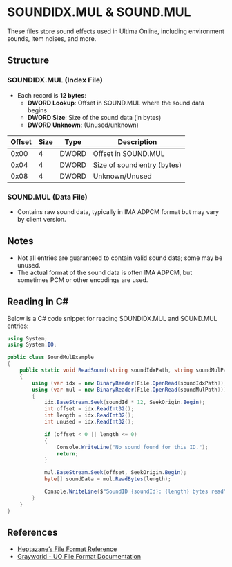 # SOUNDIDX.MUL & SOUND.MUL

These files store sound effects used in Ultima Online, including environment sounds, item noises, and more.

## Structure

### SOUNDIDX.MUL (Index File)

- Each record is **12 bytes**:
  - **DWORD Lookup**: Offset in SOUND.MUL where the sound data begins
  - **DWORD Size**: Size of the sound data (in bytes)
  - **DWORD Unknown**: (Unused/unknown)

| Offset | Size | Type   | Description                  |
|--------|------|--------|------------------------------|
| 0x00   | 4    | DWORD  | Offset in SOUND.MUL          |
| 0x04   | 4    | DWORD  | Size of sound entry (bytes)  |
| 0x08   | 4    | DWORD  | Unknown/Unused               |

### SOUND.MUL (Data File)

- Contains raw sound data, typically in IMA ADPCM format but may vary by client version.

## Notes

- Not all entries are guaranteed to contain valid sound data; some may be unused.
- The actual format of the sound data is often IMA ADPCM, but sometimes PCM or other encodings are used.

## Reading in C#

Below is a C# code snippet for reading SOUNDIDX.MUL and SOUND.MUL entries:

```csharp
using System;
using System.IO;

public class SoundMulExample
{
    public static void ReadSound(string soundIdxPath, string soundMulPath, int soundId)
    {
        using (var idx = new BinaryReader(File.OpenRead(soundIdxPath)))
        using (var mul = new BinaryReader(File.OpenRead(soundMulPath)))
        {
            idx.BaseStream.Seek(soundId * 12, SeekOrigin.Begin);
            int offset = idx.ReadInt32();
            int length = idx.ReadInt32();
            int unused = idx.ReadInt32();

            if (offset < 0 || length <= 0)
            {
                Console.WriteLine("No sound found for this ID.");
                return;
            }

            mul.BaseStream.Seek(offset, SeekOrigin.Begin);
            byte[] soundData = mul.ReadBytes(length);

            Console.WriteLine($"SoundID {soundId}: {length} bytes read");
        }
    }
}
```

## References

- [Heptazane’s File Format Reference](https://uo.stratics.com/heptazane/fileformats.shtml)
- [Grayworld - UO File Format Documentation](http://www.grayworld.ru/uo/index_eng.html)
